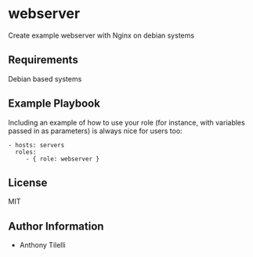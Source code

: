 webserver
=========

Create example webserver with Nginx on debian systems

Requirements
------------

Debian based systems

Example Playbook
----------------

Including an example of how to use your role (for instance, with variables passed in as parameters) is always nice for users too:

    - hosts: servers
      roles:
         - { role: webserver }

License
-------

MIT

Author Information
------------------

- Anthony Tilelli
